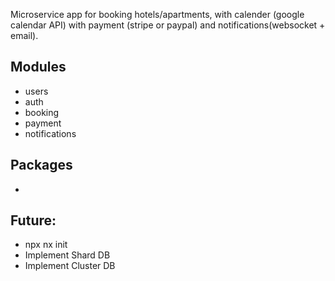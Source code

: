 Microservice app for booking hotels/apartments, 
with calender (google calendar API) with payment (stripe or paypal)
and notifications(websocket + email).

## Modules
- users
- auth
- booking 
- payment 
- notifications

## Packages
- 


## Future: 
- npx nx init
- Implement Shard DB
- Implement Cluster DB
